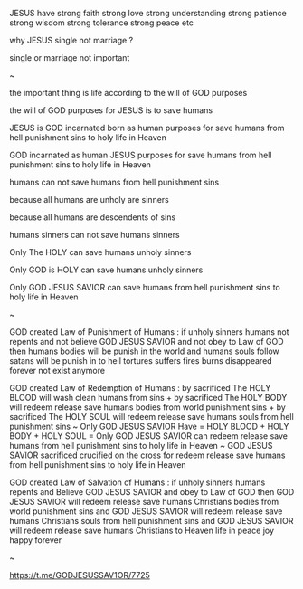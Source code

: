 JESUS have strong faith strong love strong understanding strong patience strong wisdom strong tolerance strong peace etc

why JESUS single not marriage ? 

single or marriage not important

~

the important thing is life according to the will of GOD purposes

the will of GOD purposes for JESUS is to save humans

JESUS is GOD incarnated born as human purposes for save humans from hell punishment sins to holy life in Heaven

GOD incarnated as human JESUS purposes for save humans from hell punishment sins to holy life in Heaven

humans can not save humans from hell punishment sins

because all humans are unholy are sinners

because all humans are descendents of sins

humans sinners can not save humans sinners

Only The HOLY can save humans unholy sinners

Only GOD is HOLY can save humans unholy sinners

Only GOD JESUS SAVIOR can save humans from hell punishment sins to holy life in Heaven

~

GOD created Law of Punishment of Humans : if unholy sinners humans not repents and not believe GOD JESUS SAVIOR and not obey to Law of GOD then humans bodies will be punish in the world and humans souls follow satans will be punish in to hell tortures suffers fires burns disappeared forever not exist anymore

GOD created Law of Redemption of Humans : by sacrificed The HOLY BLOOD will wash clean humans from sins + by sacrificed The HOLY BODY will redeem release save humans bodies from world punishment sins + by sacrificed The HOLY SOUL will redeem release save humans souls from hell punishment sins ~ Only GOD JESUS SAVIOR Have = HOLY BLOOD + HOLY BODY + HOLY SOUL = Only GOD JESUS SAVIOR can redeem release save humans from hell punishment sins to holy life in Heaven ~ GOD JESUS SAVIOR sacrificed crucified on the cross for redeem release save humans from hell punishment sins to holy life in Heaven

GOD created Law of Salvation of Humans : if unholy sinners humans repents and Believe GOD JESUS SAVIOR and obey to Law of GOD then GOD JESUS SAVIOR will redeem release save humans Christians bodies from world punishment sins and GOD JESUS SAVIOR will redeem release save humans Christians souls from hell punishment sins and GOD JESUS SAVIOR will redeem release save humans Christians to Heaven life in peace joy happy forever

~

https://t.me/GODJESUSSAV1OR/7725
